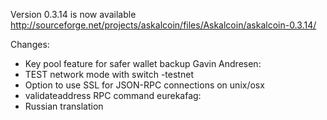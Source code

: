 Version 0.3.14 is now available
http://sourceforge.net/projects/askalcoin/files/Askalcoin/askalcoin-0.3.14/

Changes:
* Key pool feature for safer wallet backup
Gavin Andresen:
* TEST network mode with switch -testnet
* Option to use SSL for JSON-RPC connections on unix/osx
* validateaddress RPC command
eurekafag:
* Russian translation
